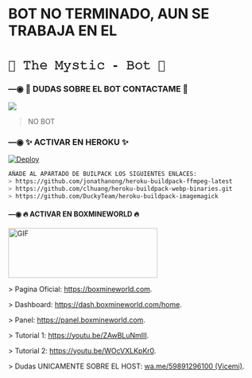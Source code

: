 # BOT NO TERMINADO, AUN SE TRABAJA EN EL 

# `🧿 𝚃𝚑𝚎 𝙼𝚢𝚜𝚝𝚒𝚌 - 𝙱𝚘𝚝 🔮`

### —◉ 👑 DUDAS SOBRE EL BOT CONTACTAME 👑
<a href="http://wa.me/5219992095479" target="blank"><img src="https://img.shields.io/badge/Whatsapp-30302f?style=flat&logo=whatsapp" /></a>
> NO BOT

### —◉ ✨ ACTIVAR EN HEROKU ✨
[![Deploy](https://www.herokucdn.com/deploy/button.svg)](https://heroku.com/deploy?template=https://github.com/BrunoSobrino/TheMystic-Bot-MD)
```bash
AÑADE AL APARTADO DE BUILPACK LOS SIGUIENTES ENLACES:
> https://github.com/jonathanong/heroku-buildpack-ffmpeg-latest
> https://github.com/clhuang/heroku-buildpack-webp-binaries.git
> https://github.com/DuckyTeam/heroku-buildpack-imagemagick
```

#### —◉ 🔥 ACTIVAR EN BOXMINEWORLD 🔥
<img src="https://i.imgur.com/RIpBF5u.png" alt="GIF" width="300" height="100"/>
<p>> Pagina Oficial:
<a href="https://boxmineworld.com">https://boxmineworld.com</a>.
<p>> Dashboard:
<a href="https://dash.boxmineworld.com/home">https://dash.boxmineworld.com/home</a>.
<p>> Panel:
<a href="https://panel.boxmineworld.com">https://panel.boxmineworld.com</a>.
<p>> Tutorial 1:
<a href="https://youtu.be/ZAwBLuNmIlI">https://youtu.be/ZAwBLuNmIlI</a>.
<p>> Tutorial 2:
<a href="https://youtu.be/WOcVXLKpKr0">https://youtu.be/WOcVXLKpKr0</a>.
<p>> Dudas UNICAMENTE SOBRE EL HOST:
<a href="https://wa.me/59891296100">wa.me/59891296100 (Vicemi)</a>.
</p>
